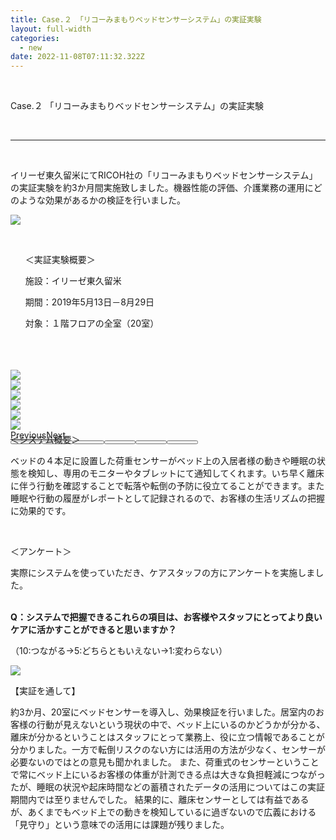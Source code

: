 ```yaml
---
title: Case.２ 「リコーみまもりベッドセンサーシステム」の実証実験
layout: full-width
categories:
  - new
date: 2022-11-08T07:11:32.322Z
---
```

<head><meta http-equiv="X-UA-Compatible" content="IE=edge" /><meta name="viewport" content="width=device-width, initial-scale=1.0" /><link rel="stylesheet" href="https://cdn.jsdelivr.net/npm/bootstrap@4.0.0/dist/css/bootstrap.min.css" integrity="sha384-Gn5384xqQ1aoWXA+058RXPxPg6fy4IWvTNh0E263XmFcJlSAwiGgFAW/dAiS6JXm" crossorigin="anonymous"><script src="https://code.jquery.com/jquery-3.2.1.slim.min.js" integrity="sha384-KJ3o2DKtIkvYIK3UENzmM7KCkRr/rE9/Qpg6aAZGJwFDMVNA/GpGFF93hXpG5KkN" crossorigin="anonymous"></script><script src="/images/scripts.js"><script src="https://cdn.jsdelivr.net/npm/popper.js@1.12.9/dist/umd/popper.min.js" integrity="sha384-ApNbgh9B+Y1QKtv3Rn7W3mgPxhU9K/ScQsAP7hUibX39j7fakFPskvXusvfa0b4Q" crossorigin="anonymous"></script><script src="https://cdn.jsdelivr.net/npm/bootstrap@4.0.0/dist/js/bootstrap.min.js" integrity="sha384-JZR6Spejh4U02d8jOt6vLEHfe/JQGiRRSQQxSfFWpi1MquVdAyjUar5+76PVCmYl" crossorigin="anonymous"></script><style>.carousel-indicators {margin-bottom: -100px;static;}.carousel-indicators button[data-target] {width: 50px;}</style></head>

<br>

<span class="text-lg text-left font-bold">Case.２ 「リコーみまもりベッドセンサーシステム」の実証実験</span>

<br>

<hr class="border-dashed border-black "></hr>

<br>

<span class="text-sm text-left">イリーゼ東久留米にてRICOH社の「リコーみまもりベッドセンサーシステム」の実証実験を約3か月間実施致しました。機器性能の評価、介護業務の運用にどのような効果があるかの検証を行いました。</span>

![](/images/image.jpg)

<br>

<div class="border-2 border-black text-sm rounded-md  p-2 mr-2"><ul class="list-disc list-inside "> ＜実証実験概要＞<P>施設：イリーゼ東久留米</p> <p>期間：2019年5月13日－8月29日</p> <p>対象：１階フロアの全室（20室）</p></ul><br></div></input><br>

<br>

<div id="carouselExampleIndicators" data-interval=2000 class="carousel slide" data-ride="carousel"><div class="carousel-inner"><div class="carousel-item active"><img src="/images/care 1.1.jpg" class="d-block w-100"></div><div class="carousel-item"><img src="/images/care 2.2.jpg" class="d-block w-100"></div><div class="carousel-item"><img src="/images/care 3.3.jpg" class="d-block w-100"></div><div class="carousel-item"><img src="/images/care 4.4.jpg" class="d-block w-100"></div><div class="carousel-item"><img src="/images/care 5.5.jpg" class="d-block w-100"></div><div class="carousel-item"><img src="/images/care 6.6.jpg" class="d-block w-100"></div><a class="carousel-control-prev " href="#carouselExampleIndicators" role="button" data-slide="prev"><span class="carousel-control-prev-icon" aria-hidden="true"></span><span class="sr-only">Previous</span></a><a class="carousel-control-next" href="#carouselExampleIndicators" role="button" data-slide="next"><span class="carousel-control-next-icon" aria-hidden="true"></span><span class="sr-only">Next</span></a></div><div class="carousel-indicators"><button type="button" data-target="#carouselsliderdemo" class="active img-thumbnail"data-slide-to="0"><img src="/images/care 1.1.jpg" alt="" class="d-block w-100"></button><button type="button" data-target="#carouselsliderdemo" class="img-thumbnail" data-slide-to="1"><img src="/images/care 2.2.jpg" alt="" class="d-block w-100"></button><button type="button" data-target="#carouselsliderdemo" class="img-thumbnail" data-slide-to="2"><img src="/images/care 3.3.jpg" alt="" class="d-block w-100"></button><button type="button" data-target="#carouselsliderdemo" class="img-thumbnail" data-slide-to="3"><img src="/images/care 4.4.jpg" alt="" class="d-block w-100"></button><button type="button" data-target="#carouselsliderdemo" class="img-thumbnail" data-slide-to="4"><img src="/images/care 5.5.jpg" alt="" class="d-block w-100"></button><button type="button" data-target="#carouselsliderdemo" class="img-thumbnail" data-slide-to="5"><img src="/images/care 6.6.jpg" alt="" class="d-block w-100"></button></div></div>

<br>

<br>

<br>

<br>

<span class="text-lg text-black">＜システム概要＞</span>

<span class="text-sm text-black">ベッドの４本足に設置した荷重センサーがベッド上の入居者様の動きや睡眠の状態を検知し、専用のモニターやタブレットにて通知してくれます。いち早く離床に伴う行動を確認することで転落や転倒の予防に役立てることができます。また睡眠や行動の履歴がレポートとして記録されるので、お客様の生活リズムの把握に効果的です。</span>

<br>

<span class="text-lg text-black">＜アンケート＞</span>

<span class="text-sm text-black">実際にシステムを使っていただき、ケアスタッフの方にアンケートを実施しました。</span>

<br>

<div class="border-2 border-black text-sm rounded-md  p-2 mr-2"><strong>Q：システムで把握できるこれらの項目は、お客様やスタッフにとってより良い ケアに活かすことができると思いますか？</strong><br> 

<span class="text-sm text-black text-left">（10:つながる→5:どちらともいえない→1:変わらない）</span></div>

![](/images/image-4-.png)

<span class="text-lg text-black">【実証を通して】</sapn>

<span class="text-sm text-black">約3か月、20室にベッドセンサーを導入し、効果検証を行いました。居室内のお客様の行動が見えないという現状の中で、ベッド上にいるのかどうかが分かる、離床が分かるということはスタッフにとって業務上、役に立つ情報であることが分かりました。一方で転倒リスクのない方には活用の方法が少なく、センサーが必要ないのではとの意見も聞かれました。 また、荷重式のセンサーということで常にベッド上にいるお客様の体重が計測できる点は大きな負担軽減につながったが、睡眠の状況や起床時間などの蓄積されたデータの活用についてはこの実証期間内では至りませんでした。 結果的に、離床センサーとしては有益であるが、あくまでもベッド上での動きを検知しているに過ぎないので広義における「見守り」という意味での活用には課題が残りました。</span>

<link href="https://cdn.jsdelivr.net/npm/tailwindcss/dist/tailwind.min.css" rel="stylesheet"> <style>